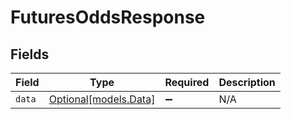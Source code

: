 # FuturesOddsResponse


## Fields

| Field                                      | Type                                       | Required                                   | Description                                |
| ------------------------------------------ | ------------------------------------------ | ------------------------------------------ | ------------------------------------------ |
| `data`                                     | [Optional[models.Data]](../models/data.md) | :heavy_minus_sign:                         | N/A                                        |